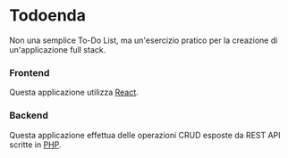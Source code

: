 # Todoenda
Non una semplice To-Do List, ma un'esercizio pratico per la creazione di un'applicazione full stack.

### Frontend
Questa applicazione utilizza [React](https://reactjs.org/).

### Backend
Questa applicazione effettua delle operazioni CRUD esposte da REST API scritte in [PHP](https://www.php.net/).
